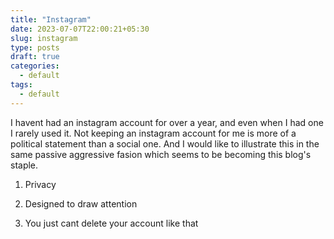 ```yaml
---
title: "Instagram"
date: 2023-07-07T22:00:21+05:30
slug: instagram
type: posts
draft: true
categories:
  - default
tags:
  - default
---
```


I havent had an instagram account for over a year, and even when I had one I rarely used it. Not keeping an instagram account for me is more of a political statement than a social one. And I would like to illustrate this in the same passive aggressive fasion which seems to be becoming this blog's staple.

1. Privacy

2. Designed to draw attention 

3. You just cant delete your account like that



